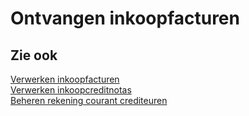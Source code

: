 # Ontvangen inkoopfacturen

## Zie ook

[Verwerken inkoopfacturen](verwerken-inkoopfacturen/)  
[Verwerken inkoopcreditnotas](verwerken-inkoopcreditnotas/)  
[Beheren rekening courant crediteuren](beheren-rekening-courant-crediteuren/)
